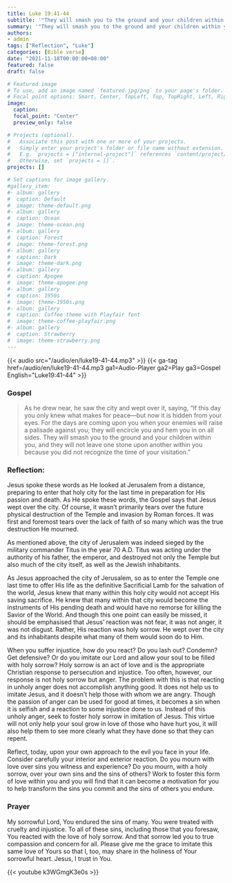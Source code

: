 ```yaml
---
title: Luke 19:41-44
subtitle: '"They will smash you to the ground and your children within you, and they will not leave one stone upon another within you because you did not recognize the time of your visitation.” - Luke 19:44'
summary: '"They will smash you to the ground and your children within you, and they will not leave one stone upon another within you because you did not recognize the time of your visitation.” - Luke 19:44'
authors:
- admin
tags: ["Reflection", "Luke"]
categories: [Bible verse]
date: "2021-11-18T00:00:00+08:00"
featured: false
draft: false

# Featured image
# To use, add an image named `featured.jpg/png` to your page's folder.
# Focal point options: Smart, Center, TopLeft, Top, TopRight, Left, Right, BottomLeft, Bottom, BottomRight
image:
  caption:
  focal_point: "Center"
  preview_only: false

# Projects (optional).
#   Associate this post with one or more of your projects.
#   Simply enter your project's folder or file name without extension.
#   E.g. `projects = ["internal-project"]` references `content/project/deep-learning/index.md`.
#   Otherwise, set `projects = []`.
projects: []

# Set captions for image gallery.
#gallery_item:
#- album: gallery
#  caption: Default
#  image: theme-default.png
#- album: gallery
#  caption: Ocean
#  image: theme-ocean.png
#- album: gallery
#  caption: Forest
#  image: theme-forest.png
#- album: gallery
#  caption: Dark
#  image: theme-dark.png
#- album: gallery
#  caption: Apogee
#  image: theme-apogee.png
#- album: gallery
#  caption: 1950s
#  image: theme-1950s.png
#- album: gallery
#  caption: Coffee theme with Playfair font
#  image: theme-coffee-playfair.png
#- album: gallery
#  caption: Strawberry
#  image: theme-strawberry.png
---
```


{{< audio src="/audio/en/luke19-41-44.mp3" >}}
{{< ga-tag href=/audio/en/luke19-41-44.mp3 ga1=Audio-Player ga2=Play ga3=Gospel English="Luke19:41-44" >}}


### Gospel
> As he drew near, he saw the city and wept over it, saying, “If this day you only knew what makes for peace—but now it is hidden from your eyes. For the days are coming upon you when your enemies will raise a palisade against you; they will encircle you and hem you in on all sides. They will smash you to the ground and your children within you, and they will not leave one stone upon another within you because you did not recognize the time of your visitation.”

### Reflection:
Jesus spoke these words as He looked at Jerusalem from a distance, preparing to enter that holy city for the last time in preparation for His passion and death. As He spoke these words, the Gospel says that Jesus wept over the city. Of course, it wasn’t primarily tears over the future physical destruction of the Temple and invasion by Roman forces. It was first and foremost tears over the lack of faith of so many which was the true destruction He mourned.

As mentioned above, the city of Jerusalem was indeed sieged by the military commander Titus in the year 70 A.D. Titus was acting under the authority of his father, the emperor, and destroyed not only the Temple but also much of the city itself, as well as the Jewish inhabitants.

As Jesus approached the city of Jerusalem, so as to enter the Temple one last time to offer His life as the definitive Sacrificial Lamb for the salvation of the world, Jesus knew that many within this holy city would not accept His saving sacrifice. He knew that many within that city would become the instruments of His pending death and would have no remorse for killing the Savior of the World. And though this one point can easily be missed, it should be emphasised that Jesus’ reaction was not fear, it was not anger, it was not disgust. Rather, His reaction was holy sorrow. He wept over the city and its inhabitants despite what many of them would soon do to Him.

When you suffer injustice, how do you react? Do you lash out? Condemn? Get defensive? Or do you imitate our Lord and allow your soul to be filled with holy sorrow? Holy sorrow is an act of love and is the appropriate Christian response to persecution and injustice. Too often, however, our response is not holy sorrow but anger. The problem with this is that reacting in unholy anger does not accomplish anything good. It does not help us to imitate Jesus, and it doesn’t help those with whom we are angry. Though the passion of anger can be used for good at times, it becomes a sin when it is selfish and a reaction to some injustice done to us. Instead of this unholy anger, seek to foster holy sorrow in imitation of Jesus. This virtue will not only help your soul grow in love of those who have hurt you, it will also help them to see more clearly what they have done so that they can repent.

Reflect, today, upon your own approach to the evil you face in your life. Consider carefully your interior and exterior reaction. Do you mourn with love over sins you witness and experience? Do you mourn, with a holy sorrow, over your own sins and the sins of others? Work to foster this form of love within you and you will find that it can become a motivation for you to help transform the sins you commit and the sins of others you endure.

### Prayer
My sorrowful Lord, You endured the sins of many. You were treated with cruelty and injustice. To all of these sins, including those that you foresaw, You reacted with the love of holy sorrow. And that sorrow led you to true compassion and concern for all. Please give me the grace to imitate this same love of Yours so that I, too, may share in the holiness of Your sorrowful heart. Jesus, I trust in You.

{{< youtube k3WGmgK3e0s >}}
